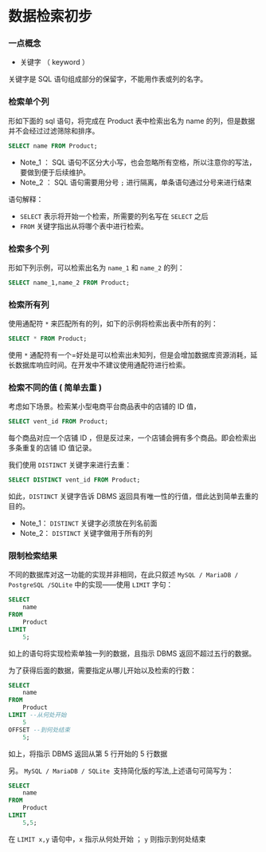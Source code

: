 # 数据检索初步

### 一点概念
- 关键字 （ keyword ）

关键字是 SQL 语句组成部分的保留字，不能用作表或列的名字。

### 检索单个列

形如下面的 sql 语句，将完成在 Product 表中检索出名为 name 的列，但是数据并不会经过过滤筛除和排序。

```SQL
SELECT name FROM Product;
```
- Note_1 ： SQL 语句不区分大小写，也会忽略所有空格，所以注意你的写法，要做到便于后续维护。
- Note_2 ： SQL 语句需要用分号 `;` 进行隔离，单条语句通过分号来进行结束

语句解释：
- `SELECT` 表示将开始一个检索，所需要的列名写在 `SELECT` 之后
- `FROM` 关键字指出从将哪个表中进行检索。

### 检索多个列
形如下列示例，可以检索出名为 `name_1` 和 `name_2` 的列：
```SQL
SELECT name_1,name_2 FROM Product;
```
### 检索所有列
使用通配符 `*` 来匹配所有的列，如下的示例将检索出表中所有的列：
```SQL
SELECT * FROM Product;
```
使用 `*` 通配符有一个=好处是可以检索出未知列，但是会增加数据库资源消耗，延长数据库响应时间。在开发中不建议使用通配符进行检索。
### 检索不同的值 ( 简单去重 )
考虑如下场景。检索某小型电商平台商品表中的店铺的 ID 值，

```SQL
SELECT vent_id FROM Product;
```
每个商品对应一个店铺 ID ，但是反过来，一个店铺会拥有多个商品。即会检索出多条重复的店铺 ID 值记录。

我们使用 `DISTINCT` 关键字来进行去重：

```SQL
SELECT DISTINCT vent_id FROM Product;
```
如此，`DISTINCT` 关键字告诉 DBMS 返回具有唯一性的行值，借此达到简单去重的目的。
- Note_1： `DISTINCT` 关键字必须放在列名前面
- Note_2： `DISTINCT` 关键字做用于所有的列

### 限制检索结果
不同的数据库对这一功能的实现并非相同，在此只叙述 `MySQL / MariaDB / PostgreSQL /SQLite` 中的实现——使用 `LIMIT` 字句：

```SQL
SELECT
    name
FROM
    Product 
LIMIT
    5;
```
如上的语句将实现检索单独一列的数据，且指示 DBMS 返回不超过五行的数据。

为了获得后面的数据，需要指定从哪儿开始以及检索的行数：

```SQL
SELECT
    name
FROM
    Product
LIMIT --从何处开始
    5
OFFSET --到何处结束
    5;
```
如上，将指示 DBMS 返回从第 5 行开始的 5 行数据

另。 `MySQL / MariaDB / SQLite `支持简化版的写法,上述语句可简写为：

```SQL
SELECT
    name
FROM
    Product
LIMIT
    5,5;
```
在 `LIMIT x,y` 语句中，`x` 指示从何处开始 ； `y` 则指示到何处结束